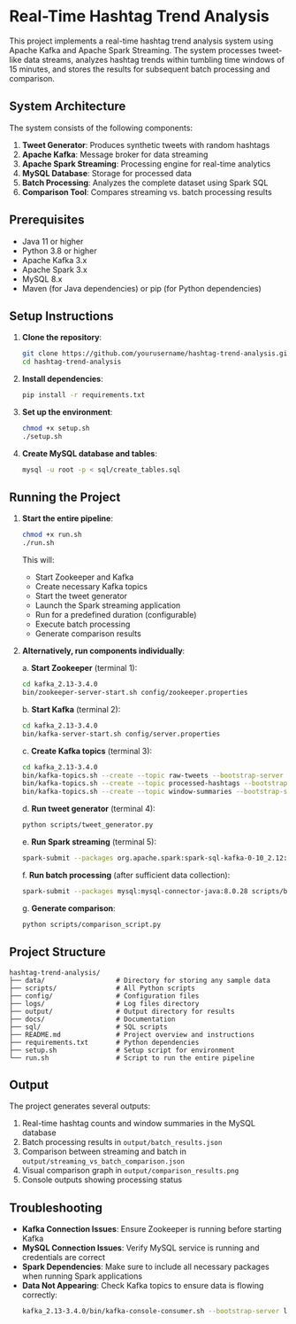# Real-Time Hashtag Trend Analysis

This project implements a real-time hashtag trend analysis system using Apache Kafka and Apache Spark Streaming. The system processes tweet-like data streams, analyzes hashtag trends within tumbling time windows of 15 minutes, and stores the results for subsequent batch processing and comparison.

## System Architecture

The system consists of the following components:

1. **Tweet Generator**: Produces synthetic tweets with random hashtags
2. **Apache Kafka**: Message broker for data streaming
3. **Apache Spark Streaming**: Processing engine for real-time analytics
4. **MySQL Database**: Storage for processed data
5. **Batch Processing**: Analyzes the complete dataset using Spark SQL
6. **Comparison Tool**: Compares streaming vs. batch processing results

## Prerequisites

- Java 11 or higher
- Python 3.8 or higher
- Apache Kafka 3.x
- Apache Spark 3.x
- MySQL 8.x
- Maven (for Java dependencies) or pip (for Python dependencies)

## Setup Instructions

1. **Clone the repository**:
   ```bash
   git clone https://github.com/yourusername/hashtag-trend-analysis.git
   cd hashtag-trend-analysis
   ```

2. **Install dependencies**:
   ```bash
   pip install -r requirements.txt
   ```

3. **Set up the environment**:
   ```bash
   chmod +x setup.sh
   ./setup.sh
   ```

4. **Create MySQL database and tables**:
   ```bash
   mysql -u root -p < sql/create_tables.sql
   ```

## Running the Project

1. **Start the entire pipeline**:
   ```bash
   chmod +x run.sh
   ./run.sh
   ```

   This will:
   - Start Zookeeper and Kafka
   - Create necessary Kafka topics
   - Start the tweet generator
   - Launch the Spark streaming application
   - Run for a predefined duration (configurable)
   - Execute batch processing
   - Generate comparison results

2. **Alternatively, run components individually**:

   a. **Start Zookeeper** (terminal 1):
   ```bash
   cd kafka_2.13-3.4.0
   bin/zookeeper-server-start.sh config/zookeeper.properties
   ```

   b. **Start Kafka** (terminal 2):
   ```bash
   cd kafka_2.13-3.4.0
   bin/kafka-server-start.sh config/server.properties
   ```

   c. **Create Kafka topics** (terminal 3):
   ```bash
   cd kafka_2.13-3.4.0
   bin/kafka-topics.sh --create --topic raw-tweets --bootstrap-server localhost:9092 --partitions 3 --replication-factor 1
   bin/kafka-topics.sh --create --topic processed-hashtags --bootstrap-server localhost:9092 --partitions 3 --replication-factor 1
   bin/kafka-topics.sh --create --topic window-summaries --bootstrap-server localhost:9092 --partitions 3 --replication-factor 1
   ```

   d. **Run tweet generator** (terminal 4):
   ```bash
   python scripts/tweet_generator.py
   ```

   e. **Run Spark streaming** (terminal 5):
   ```bash
   spark-submit --packages org.apache.spark:spark-sql-kafka-0-10_2.12:3.3.2,mysql:mysql-connector-java:8.0.28 scripts/spark_streaming_app.py
   ```

   f. **Run batch processing** (after sufficient data collection):
   ```bash
   spark-submit --packages mysql:mysql-connector-java:8.0.28 scripts/batch_processing.py
   ```

   g. **Generate comparison**:
   ```bash
   python scripts/comparison_script.py
   ```

## Project Structure

```
hashtag-trend-analysis/
├── data/                  # Directory for storing any sample data
├── scripts/               # All Python scripts 
├── config/                # Configuration files
├── logs/                  # Log files directory
├── output/                # Output directory for results
├── docs/                  # Documentation
├── sql/                   # SQL scripts
├── README.md              # Project overview and instructions
├── requirements.txt       # Python dependencies
├── setup.sh               # Setup script for environment
└── run.sh                 # Script to run the entire pipeline
```

## Output

The project generates several outputs:
1. Real-time hashtag counts and window summaries in the MySQL database
2. Batch processing results in `output/batch_results.json`
3. Comparison between streaming and batch in `output/streaming_vs_batch_comparison.json`
4. Visual comparison graph in `output/comparison_results.png`
5. Console outputs showing processing status

## Troubleshooting

- **Kafka Connection Issues**: Ensure Zookeeper is running before starting Kafka
- **MySQL Connection Issues**: Verify MySQL service is running and credentials are correct
- **Spark Dependencies**: Make sure to include all necessary packages when running Spark applications
- **Data Not Appearing**: Check Kafka topics to ensure data is flowing correctly:
  ```bash
  kafka_2.13-3.4.0/bin/kafka-console-consumer.sh --bootstrap-server localhost:9092 --topic raw-tweets --from-beginning
  ```
